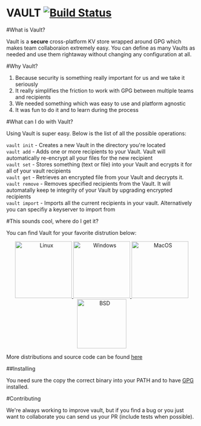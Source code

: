 VAULT  [![Build Status](https://travis-ci.org/franela/vault.svg?branch=master)](https://travis-ci.org/franela/vault)
=====


#What is Vault?

Vault is a __secure__ cross-platform KV store wrapped around GPG which makes team collaboraion extremely easy. 
You can define as many Vaults as needed and use them rightaway without changing any configuration at all.


#Why Vault?

1. Because security is something really important for us and we take it seriously
2. It really simplifies the friction to work with GPG between multiple teams and recipients
3. We needed something which was easy to use and platform agnostic
4. It was fun to do it and to learn during the process


#What can I do with Vault?

Using Vault is super easy. Below is the list of all the possible operations:

`vault init` - Creates a new Vault in the directory you're located  
`vault add` - Adds one or more recipients to your Vault. Vault will automatically re-encrypt all your files for the new recipient  
`vault set` - Stores something (text or file) into your Vault and ecrypts it for all of your vault recipients  
`vault get` - Retrieves an encrypted file from your Vault and decrypts it.  
`vault remove` - Removes specified recipients from the Vault. It will automatally keep te integrity of your Vault by upgrading encrypted recipients  
`vault import` - Imports all the current recipients in your vault. Alternatively you can specifiy a keyserver to import from  


#This sounds cool, where do I get it?


You can find Vault for your favorite distrution below:  


<p align="center">
  <a href="https://github.com/franela/vault/releases/download/0.0.1/linux.zip" ><img width="150px" height="150px" src="http://imagenes.es.sftcdn.net/blog/es/2013/09/Tux-Seguridad.png" alt="Linux"/> </a>
  <a href="https://github.com/franela/vault/releases/download/0.0.1/windows.zip" ><img width="150px" height="150px" src="http://webpamplona.com/wp-content/uploads/2014/06/windows.png" alt="Windows" /> </a>
  <a href="https://github.com/franela/vault/releases/download/0.0.1/darwin.zip" ><img width="150px" height="150px" src="http://www.weblinear.fr/img/glyphicons/macos-logo.jpg" alt="MacOS" /> </a>
  <a href="https://github.com/franela/vault/releases/download/0.0.1/freebsd.zip" ><img width="130px" height="130px" src="http://1.bp.blogspot.com/-mls96EYcCoA/U-sS1D6FknI/AAAAAAAATqk/BCRJYO9jR4U/s1600/freebsd.png" alt="BSD" /> </a>
  
</p>


More distributions and source code can be found [here](https://github.com/franela/vault/releases)

##Installing

You need sure the copy the correct binary into your PATH and to have [GPG](https://www.gnupg.org/download/) installed.


#Contributing

We're always working to improve vault, but if you find a bug or you just want to collaborate you can send us your PR (include tests when possible).

